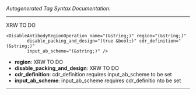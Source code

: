 _Autogenerated Tag Syntax Documentation:_

---
XRW TO DO

```
<DisableAntibodyRegionOperation name="(&string;)" region="(&string;)"
        disable_packing_and_design="(true &bool;)" cdr_definition="(&string;)"
        input_ab_scheme="(&string;)" />
```

-   **region**: XRW TO DO
-   **disable_packing_and_design**: XRW TO DO
-   **cdr_definition**: cdr_definition requires input_ab_scheme to be set
-   **input_ab_scheme**: input_ab_scheme requires cdr_definitio nto be set

---
